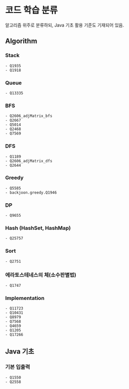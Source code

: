 # 코드 학습 분류
알고리즘 위주로 분류하되, Java 기초 활용 기준도 기재되어 있음.

## Algorithm

### Stack
    - Q1935
    - Q1918
### Queue
    - Q13335
### BFS
    - Q2606_adjMatrix_bfs
    - Q2667
    - Q5014
    - Q2468
    - Q7569
### DFS
    - Q1189
    - Q2606_adjMatrix_dfs
    - Q2644
### Greedy
    - Q5585
    - backjoon.greedy.Q1946
### DP
    - Q9655
### Hash (HashSet, HashMap)
    - Q25757
### Sort
    - Q2751
### 에라토스테네스의 체(소수판별법)
    - Q1747
### Implementation
    - Q11723
    - Q10431
    - Q8979
    - Q7568
    - Q4659
    - Q1205
    - Q17266
## Java 기초
### 기본 입출력
    - Q1550
    - Q2558